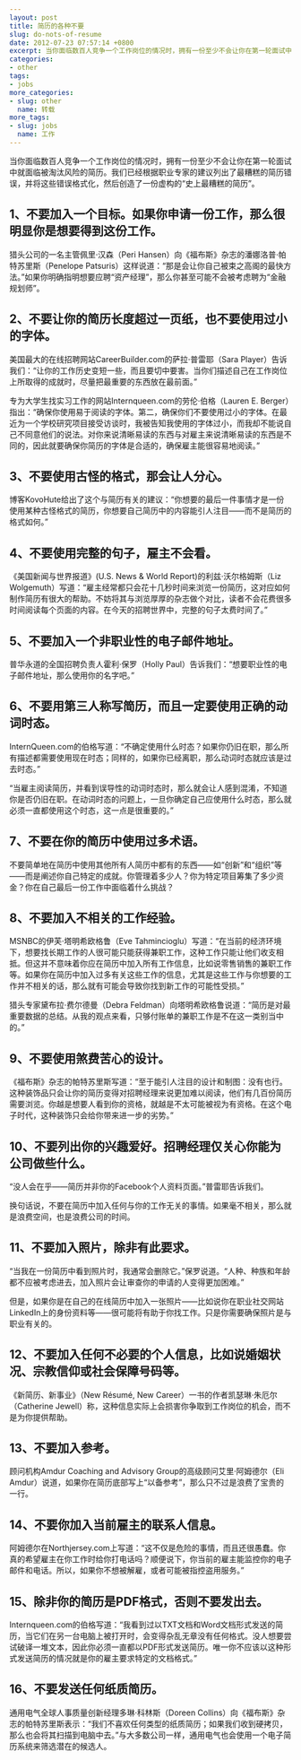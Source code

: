 ```yaml
---
layout: post
title: 简历的各种不要
slug: do-nots-of-resume
date: 2012-07-23 07:57:14 +0800
excerpt: 当你面临数百人竞争一个工作岗位的情况时，拥有一份至少不会让你在第一轮面试中就面临被淘汰风险的简历。我们已经根据职业专家的建议列出了最糟糕的简历错误，并将这些错误格式化，然后创造了一份虚构的史上最糟糕的简历。
categories:
- other
tags:
- jobs
more_categories:
- slug: other
  name: 转载
more_tags:
- slug: jobs
  name: 工作
---
```


当你面临数百人竞争一个工作岗位的情况时，拥有一份至少不会让你在第一轮面试中就面临被淘汰风险的简历。我们已经根据职业专家的建议列出了最糟糕的简历错误，并将这些错误格式化，然后创造了一份虚构的“史上最糟糕的简历”。

## 1、不要加入一个目标。如果你申请一份工作，那么很明显你是想要得到这份工作。

猎头公司的一名主管佩里·汉森（Peri Hansen）向《福布斯》杂志的潘娜洛普·帕特苏里斯（Penelope Patsuris）这样说道：“那是会让你自己被束之高阁的最快方法。”如果你明确指明想要应聘“资产经理”，那么你甚至可能不会被考虑聘为“金融规划师”。

## 2、不要让你的简历长度超过一页纸，也不要使用过小的字体。

美国最大的在线招聘网站CareerBuilder.com的萨拉·普雷耶（Sara Player）告诉我们：“让你的工作历史变短一些，而且要切中要害。当你们描述自己在工作岗位上所取得的成就时，尽量把最重要的东西放在最前面。”

专为大学生找实习工作的网站Internqueen.com的劳伦·伯格（Lauren E. Berger）指出：“确保你使用易于阅读的字体。第二，确保你们不要使用过小的字体。在最近为一个学校研究项目接受访谈时，我被告知我使用的字体过小，而我却不能说自己不同意他们的说法。对你来说清晰易读的东西与对雇主来说清晰易读的东西是不同的，因此就要确保你简历的字体是合适的，确保雇主能很容易地阅读。”


## 3、不要使用古怪的格式，那会让人分心。

博客KovoHute给出了这个与简历有关的建议：“你想要的最后一件事情才是一份使用某种古怪格式的简历，你想要自己简历中的内容能引人注目——而不是简历的格式如何。”

## 4、不要使用完整的句子，雇主不会看。

《美国新闻与世界报道》(U.S. News & World Report)的利兹·沃尔格姆斯（Liz Wolgemuth）写道：“雇主经常都只会花十几秒时间来浏览一份简历，这对应如何制作简历有很大的帮助。不妨将其与浏览厚厚的杂志做个对比，读者不会花费很多时间阅读每个页面的内容。在今天的招聘世界中，完整的句子太费时间了。”

## 5、不要加入一个非职业性的电子邮件地址。

普华永道的全国招聘负责人霍利·保罗（Holly Paul）告诉我们：“想要职业性的电子邮件地址，那么使用你的名字吧。”

## 6、不要用第三人称写简历，而且一定要使用正确的动词时态。

InternQueen.com的伯格写道：“不确定使用什么时态？如果你仍旧在职，那么所有描述都需要使用现在时态；同样的，如果你已经离职，那么动词时态就应该是过去时态。”

“当雇主阅读简历，并看到误导性的动词时态时，那么就会让人感到混淆，不知道你是否仍旧在职。在动词时态的问题上，一旦你确定自己应使用什么时态，那么就必须一直都使用这个时态，这一点是很重要的。”

## 7、不要在你的简历中使用过多术语。

不要简单地在简历中使用其他所有人简历中都有的东西——如“创新”和“组织”等——而是阐述你自己特定的成就。你管理着多少人？你为特定项目筹集了多少资金？你在自己最后一份工作中面临着什么挑战？

## 8、不要加入不相关的工作经验。

MSNBC的伊芙·塔明希欧格鲁（Eve Tahmincioglu）写道：“在当前的经济环境下，想要找长期工作的人很可能只能获得兼职工作，这种工作只能让他们收支相抵。但这并不意味着你应在简历中加入所有工作信息，比如说零售销售的兼职工作等。如果你在简历中加入过多有关这些工作的信息，尤其是这些工作与你想要的工作并不相关的话，那么就有可能会导致你找到新工作的可能性受损。”

猎头专家黛布拉·费尔德曼（Debra Feldman）向塔明希欧格鲁说道：“简历是对最重要数据的总结。从我的观点来看，只够付账单的兼职工作是不在这一类别当中的。”

## 9、不要使用煞费苦心的设计。

《福布斯》杂志的帕特苏里斯写道：“至于能引人注目的设计和制图：没有也行。这种装饰品只会让你的简历变得对招聘经理来说更加难以阅读，他们有几百份简历需要浏览。你越是想要人看到你的资格，就越是不太可能被视为有资格。在这个电子时代，这种装饰只会给你带来进一步的劣势。”

## 10、不要列出你的兴趣爱好。招聘经理仅关心你能为公司做些什么。

“没人会在乎——简历并非你的Facebook个人资料页面。”普雷耶告诉我们。

换句话说，不要在简历中加入任何与你的工作无关的事情。如果毫不相关，那么就是浪费空间，也是浪费公司的时间。

## 11、不要加入照片，除非有此要求。

“当我在一份简历中看到照片时，我通常会删除它。”保罗说道。“人种、种族和年龄都不应被考虑进去，加入照片会让审查你的申请的人变得更加困难。”

但是，如果你是在自己的在线简历中加入一张照片——比如说你在职业社交网站LinkedIn上的身份资料等——很可能将有助于你找工作。只是你需要确保照片是与职业有关的。

## 12、不要加入任何不必要的个人信息，比如说婚姻状况、宗教信仰或社会保障号码等。

《新简历、新事业》（New Résumé, New Career）一书的作者凯瑟琳·朱厄尔（Catherine Jewell）称，这种信息实际上会损害你争取到工作岗位的机会，而不是为你提供帮助。

## 13、不要加入参考。

顾问机构Amdur Coaching and Advisory Group的高级顾问艾里·阿姆德尔（Eli Amdur）说道，如果你在简历底部写上“以备参考”，那么只不过是浪费了宝贵的一行。

## 14、不要你加入当前雇主的联系人信息。

阿姆德尔在Northjersey.com上写道：“这不仅是危险的事情，而且还很愚蠢。你真的希望雇主在你工作时给你打电话吗？顺便说下，你当前的雇主能监控你的电子邮件和电话。所以，如果你不想被解雇，或者可能被指控盗用服务。”

## 15、除非你的简历是PDF格式，否则不要发出去。

Internqueen.com的伯格写道：“我看到过以TXT文档和Word文档形式发送的简历，当它们在另一台电脑上被打开时，会变得杂乱无章没有任何格式。没人想要尝试破译一堆文本，因此你必须一直都以PDF形式发送简历。唯一你不应该以这种形式发送简历的情况就是你的雇主要求特定的文档格式。”

## 16、不要发送任何纸质简历。

通用电气全球人事质量创新经理多琳·科林斯（Doreen Collins）向《福布斯》杂志的帕特苏里斯表示：“我们不喜欢任何类型的纸质简历；如果我们收到硬拷贝，那么也会将其扫描到电脑中去。”与大多数公司一样，通用电气也会使用一个电子简历系统来筛选潜在的候选人。


